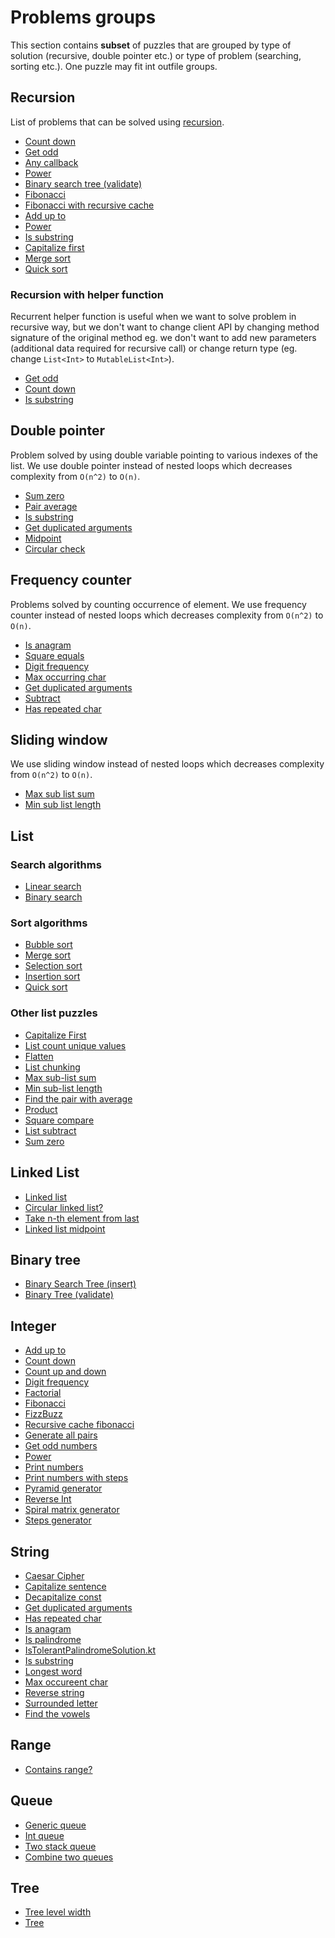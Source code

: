 # Problems groups

This section contains **subset** of puzzles that are grouped by type of solution (recursive, double pointer etc.) or
type of problem (searching, sorting etc.). One puzzle may fit int outfile groups.

## Recursion 

List of problems that can be solved using [recursion](https://en.wikipedia.org/wiki/Recursion_(computer_science)).

- [Count down](../app/src/test/java/com/igorwojda/integer/countdown/CountDown.md)
- [Get odd](../app/src/test/java/com/igorwojda/integer/getodd/GetOdd.md)
- [Any callback](../app/src/test/java/com/igorwojda/various/anycallback/AnyCallback.md)
- [Power](../app/src/test/java/com/igorwojda/integer/power/Power.md)
- [Binary search tree (validate)](../app/src/test/java/com/igorwojda/binarytree/validate/Validate.md)
- [Fibonacci](../app/src/test/java/com/igorwojda/integer/fibonacci/basic/Fibonacci.md) 
- [Fibonacci with recursive cache](../app/src/test/java/com/igorwojda/integer/fibonacci/recursivecached/FibonacciRecursiveCached.md)
- [Add up to](../app/src/test/java/com/igorwojda/integer/addupto/AddUpTo.md)
- [Power](../app/src/test/java/com/igorwojda/integer/power/Power.md)
- [Is substring](../app/src/test/java/com/igorwojda/string/issubstring/IsSubstring.md)
- [Capitalize first](../app/src/test/java/com/igorwojda/list/capitalizeFirst/CapitalizeFirst.md)
- [Merge sort](../app/src/test/java/com/igorwojda/list/sort/mergesort/MergeSort.md)
- [Quick sort](../app/src/test/java/com/igorwojda/list/sort/quicksort/QuickSort.md)
  
### Recursion with helper function 

Recurrent helper function is useful when we want to solve problem in recursive way, but we don't want to change client
API by changing method signature of the original method eg. we don't want to add new parameters (additional data required
for recursive call) or change return type (eg. change `List<Int>` to `MutableList<Int>`).

- [Get odd](../app/src/test/java/com/igorwojda/integer/getodd/GetOdd.md)
- [Count down](../app/src/test/java/com/igorwojda/integer/countdown/CountDown.md) 
- [Is substring](../app/src/test/java/com/igorwojda/string/issubstring/IsSubstring.md)

## Double pointer 

Problem solved by using double variable pointing to various indexes of the list. We use double pointer instead of nested
loops which decreases complexity from `O(n^2)` to `O(n)`.

- [Sum zero](../app/src/test/java/com/igorwojda/list/sumzero/SumZero.md)
- [Pair average](../app/src/test/java/com/igorwojda/list/pairaverage/PairAverage.md)
- [Is substring](../app/src/test/java/com/igorwojda/string/issubstring/IsSubstring.md)
- [Get duplicated arguments](../app/src/test/java/com/igorwojda/string/getduplicatedarguments/GetDuplicatedArguments.md)
- [Midpoint](../app/src/test/java/com/igorwojda/linkedlist/midpoint/Midpoint.md)
- [Circular check](../app/src/test/java/com/igorwojda/linkedlist/circularcheck/CircularCheck.md)

## Frequency counter

Problems solved by counting occurrence of element. We use frequency counter instead of nested loops which decreases
complexity from `O(n^2)` to `O(n)`.

- [Is anagram](../app/src/test/java/com/igorwojda/string/isanagram/IsAnagram.md)
- [Square equals](../app/src/test/java/com/igorwojda/list/squareequal/SquareEquals.md)
- [Digit frequency](../app/src/test/java/com/igorwojda/integer/digitfrequency/DigitFrequency.md)
- [Max occurring char](../app/src/test/java/com/igorwojda/string/maxchar/MaxOccurrentChar.md) 
- [Get duplicated arguments](../app/src/test/java/com/igorwojda/string/getduplicatedarguments/GetDuplicatedArguments.md)
- [Subtract](../app/src/test/java/com/igorwojda/list/subtract/Subtract.md)
- [Has repeated char](../app/src/test/java/com/igorwojda/string/hasrepeatedcharacter/HasRepeatedChar.md)

## Sliding window 

We use sliding window instead of nested loops which decreases complexity from `O(n^2)` to `O(n)`.

- [Max sub list sum](../app/src/test/java/com/igorwojda/list/maxsublistsum/MaxSubListSum.md)
- [Min sub list length](../app/src/test/java/com/igorwojda/list/minsublistlength/MinSubListLength.md)

## List

### Search algorithms

- [Linear search](../app/src/test/java/com/igorwojda/list/search/linearsearch/LinearSearch.md)
- [Binary search](../app/src/test/java/com/igorwojda/list/search/binarysearch/BinarySearch.md)

### Sort algorithms

- [Bubble sort](../app/src/test/java/com/igorwojda/list/sort/bubblesort/BubbleSort.md)
- [Merge sort](../app/src/test/java/com/igorwojda/list/sort/mergesort/MergeSort.md)
- [Selection sort](../app/src/test/java/com/igorwojda/list/sort/selectionsort/SelectionSort.md)
- [Insertion sort](../app/src/test/java/com/igorwojda/list/sort/insertionsort/InsertionSort.md)
- [Quick sort](../app/src/test/java/com/igorwojda/list/sort/quicksort/QuickSort.md)

### Other list puzzles

- [Capitalize First](../app/src/test/java/com/igorwojda/list/capitalizeFirst/CapitalizeFirst.md)
- [List count unique values](../app/src/test/java/com/igorwojda/list/countuniquevalues/CountUniqueValues.md)
- [Flatten](../app/src/test/java/com/igorwojda/list/flatten/Flatten.md)
- [List chunking](../app/src/test/java/com/igorwojda/list/listchunk/ListChunk.md)
- [Max sub-list sum](../app/src/test/java/com/igorwojda/list/maxsublistsum/MaxSubListSum.md)
- [Min sub-list length](../app/src/test/java/com/igorwojda/list/minsublistlength/MinSubListLength.md)
- [Find the pair with average](../app/src/test/java/com/igorwojda/list/pairaverage/PairAverage.md)
- [Product](../app/src/test/java/com/igorwojda/list/product/Product.md)
- [Square compare](../app/src/test/java/com/igorwojda/list/squareequal/SquareEquals.md)
- [List subtract](../app/src/test/java/com/igorwojda/list/subtract/Subtract.md)
- [Sum zero](../app/src/test/java/com/igorwojda/list/sumzero/SumZero.md) 

## Linked List

- [Linked list](../app/src/test/java/com/igorwojda/linkedlist/base/LinkedList.md)
- [Circular linked list?](../app/src/test/java/com/igorwojda/linkedlist/circularcheck/CircularCheck.md)
- [Take n-th element from last](../app/src/test/java/com/igorwojda/linkedlist/fromlast/FromLast.md)
- [Linked list midpoint](../app/src/test/java/com/igorwojda/linkedlist/midpoint/Midpoint.md)

## Binary tree

- [Binary Search Tree (insert)](../app/src/test/java/com/igorwojda/binarytree/insert/Insert.md)
- [Binary Tree (validate)](../app/src/test/java/com/igorwojda/binarytree/validate/Validate.md)

## Integer

- [Add up to](../app/src/test/java/com/igorwojda/integer/addupto/AddUpTo.md)
- [Count down](../app/src/test/java/com/igorwojda/integer/countdown/CountDown.md)
- [Count up and down](../app/src/test/java/com/igorwojda/integer/countupanddown/CountUpAndDown.md)
- [Digit frequency](../app/src/test/java/com/igorwojda/integer/digitfrequency/DigitFrequency.md)
- [Factorial](../app/src/test/java/com/igorwojda/integer/factorial/Factorial.md)
- [Fibonacci](../app/src/test/java/com/igorwojda/integer/fibonacci/basic/Fibonacci.md)
- [FizzBuzz](../app/src/test/java/com/igorwojda/integer/fizzbuzz/FizzBuzz.md)
- [Recursive cache fibonacci](../app/src/test/java/com/igorwojda/integer/fibonacci/recursivecached/FibonacciRecursiveCached.md)
- [Generate all pairs](../app/src/test/java/com/igorwojda/integer/generateallpairs/GenerateAllPairs.md)
- [Get odd numbers](../app/src/test/java/com/igorwojda/integer/getodd/GetOdd.md)
- [Power](../app/src/test/java/com/igorwojda/integer/power/Power.md)
- [Print numbers](../app/src/test/java/com/igorwojda/integer/printnumber/basic/PrintNumber.md)
- [Print numbers with steps](../app/src/test/java/com/igorwojda/integer/printnumber/steps/PrintNumberWithSteps.md)
- [Pyramid generator](../app/src/test/java/com/igorwojda/integer/pyramidgenerator/PyramidGenerator.md)
- [Reverse Int](../app/src/test/java/com/igorwojda/integer/reverse/Reverse.md)
- [Spiral matrix generator](../app/src/test/java/com/igorwojda/integer/spiralmatrixgenerator/SpiralMatrixGenerator.md)
- [Steps generator](../app/src/test/java/com/igorwojda/integer/stepsgenerator/StepsGenerator.md)

## String

- [Caesar Cipher](../app/src/test/java/com/igorwojda/string/caesarcipher/CaesarCipher.md)
- [Capitalize sentence](../app/src/test/java/com/igorwojda/string/capitalizesentence/CapitalizeSentence.md)
- [Decapitalize const](../app/src/test/java/com/igorwojda/string/decapitalizeconst/DecapitalizeConst.md)
- [Get duplicated arguments](../app/src/test/java/com/igorwojda/string/getduplicatedarguments/GetDuplicatedArguments.md)
- [Has repeated char](../app/src/test/java/com/igorwojda/string/hasrepeatedcharacter/HasRepeatedChar.md)
- [Is anagram](../app/src/test/java/com/igorwojda/string/isanagram/IsAnagram.md)
- [Is palindrome](../app/src/test/java/com/igorwojda/string/ispalindrome/basic/IsPalindrome.md)
- [IsTolerantPalindromeSolution.kt](../app/src/test/java/com/igorwojda/string/ispalindrome/tolerant/IsTolerantPalindromeSolution.kt)
- [Is substring](../app/src/test/java/com/igorwojda/string/issubstring/IsSubstring.md)
- [Longest word](../app/src/test/java/com/igorwojda/string/longestword/LongestWord.md)
- [Max occureent char](../app/src/test/java/com/igorwojda/string/maxchar/MaxOccurrentChar.md)
- [Reverse string](../app/src/test/java/com/igorwojda/string/reverse/Reverse.md)
- [Surrounded letter](../app/src/test/java/com/igorwojda/string/surroundedletter/SurroundedLetter.md)
- [Find the vowels](../app/src/test/java/com/igorwojda/string/vowels/Vowels.md)

## Range

- [Contains range?](../app/src/test/java/com/igorwojda/range/containsrange/ContainsRange.md)

## Queue

- [Generic queue](../app/src/test/java/com/igorwojda/queue/generic/GenericQueue.md)
- [Int queue](../app/src/test/java/com/igorwojda/queue/int/IntQueue.md)
- [Two stack queue](../app/src/test/java/com/igorwojda/queue/twostack/TwoStackQueue.md)
- [Combine two queues](../app/src/test/java/com/igorwojda/queue/combine/Combine.md)

## Tree

- [Tree level width](../app/src/test/java/com/igorwojda/tree/levelwidth/LevelWidth.md)
- [Tree](../app/src/test/java/com/igorwojda/tree/traversal/TreeTraversal.md)
